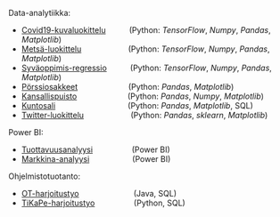 Data-analytiikka:
- [Covid19-kuvaluokittelu](https://github.com/juleht/covid-kuvaluokittelu)&emsp;&emsp;&emsp;(Python: *TensorFlow*, *Numpy*, *Pandas*, *Matplotlib*)
- [Metsä-luokittelu](https://github.com/juleht/Metsa-luokittelu)&emsp;&emsp;&emsp;&emsp;&emsp;&emsp;(Python: *TensorFlow*, *Numpy*, *Pandas*, *Matplotlib*)
- [Syväoppimis-regressio](https://github.com/juleht/DL-Regression)&emsp;&emsp;&emsp;(Python: *TensorFlow*, *Numpy*, *Pandas*, *Matplotlib*)
- [Pörssiosakkeet](https://github.com/juleht/Porssiosakkeet)&emsp;&emsp;&emsp;&emsp;&emsp;&emsp;&ensp;(Python: *Pandas*, *Matplotlib*)
- [Kansallispuisto](https://github.com/juleht/Kansallispuisto)&emsp;&emsp;&emsp;&emsp;&emsp;&emsp;&ensp;(Python: *Pandas*, *Numpy*, *Matplotlib*)
- [Kuntosali](https://github.com/juleht/Kuntosali)&emsp;&emsp;&emsp;&emsp;&emsp;&emsp;&emsp;&emsp;&emsp;&nbsp;(Python: *Pandas*, *Matplotlib*, SQL)
- [Twitter-luokittelu](https://github.com/juleht/Twitter-luokittelu)&emsp;&emsp;&emsp;&emsp;&emsp;&emsp;(Python: *Pandas*, *sklearn*, *Matplotlib*)

Power BI:
- [Tuottavuusanalyysi](https://github.com/juleht/PowerBI-e-Commerce)&emsp;&emsp;&emsp;&emsp;&ensp;&ensp;(Power BI)
- [Markkina-analyysi](https://github.com/juleht/PowerBi-Market)&emsp;&emsp;&emsp;&emsp;&emsp;&ensp;(Power BI)

Ohjelmistotuotanto:
- [OT-harjoitustyo](https://github.com/juleht/ot-harjoitustyo)&emsp;&emsp;&emsp;&emsp;&emsp;&emsp;&emsp;(Java, SQL)
- [TiKaPe-harjoitustyo](https://github.com/juleht/TiKaPe-harjoitustyo)&emsp;&emsp;&emsp;&emsp;&emsp;(Python, SQL)

